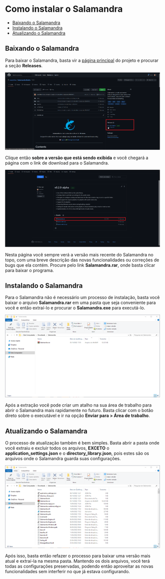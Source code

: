 # Como instalar o Salamandra

- [Baixando o Salamandra](#baixando-o-salamandra)
- [Instalando o Salamandra](#instalando-o-salamandra)
- [Atualizando o Salamandra](#atualizando-o-salamandra)

## Baixando o Salamandra

Para baixar o Salamandra, basta vir a [página principal](https://github.com/ocarolino/SalamandraRadio) do projeto e procurar a seção **Releases**.

<p align="center">
<img src="Images/SalamandraGitHub.png" alt="Página do Salamandra no GitHub" />
</p>

Clique então **sobre a versão que está sendo exibida** e você chegará a página com o link de download para o Salamandra.

<p align="center">
<img src="Images/SalamandraReleases.png" alt="Página de Releases do Salamandra" />
</p>

Nesta página você sempre verá a versão mais recente do Salamandra no topo, com uma breve descrição das novas funcionalidades ou correções de bugs que ela contém. Procure pelo link **Salamandra.rar**, onde basta clicar para baixar o programa.

## Instalando o Salamandra

Para o Salamandra não é necessário um processo de instalação, basta você baixar o arquivo **Salamandra.rar** em uma pasta que seja conveniente para você e então extraí-lo e procurar o **Salamandra.exe** para executá-lo. 

<p align="center">
<img src="Images/ExtractingSalamandra.webp" alt="Extração do Salamandra" />
</p>

Após a extração você pode criar um atalho na sua área de trabalho para abrir o Salamandra mais rapidamente no futuro. Basta clicar com o botão direto sobre o executável e ir na opção **Enviar para > Área de trabalho**.

## Atualizando o Salamandra

O processo de atualização também é bem simples. Basta abrir a pasta onde você extraiu e excluir todos os arquivos, **EXCETO** o **application_settings.json** e o **directory_library.json**, pois estes são os arquivos onde o Salamandra guarda suas configurações.

<p align="center">
<img src="Images/UpdatingSalamandra.webp" alt="Atualização do Salamandra" />
</p>

Após isso, basta então refazer o processo para baixar uma versão mais atual e extraí-la na mesma pasta. Mantendo os dois arquivos, você terá todas as configurações preservadas, podendo então aproveitar as novas funcionalidades sem interferir no que já estava configurando.